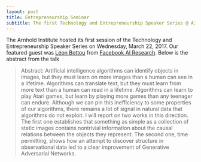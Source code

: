 ```yaml
---
layout: post
title: Entrepreneurship Seminar
subtitle: The first Technology and Entrepreneurship Speaker Series @ AIGH
---
```


The Arnhold Institute hosted its first session of the Technology and Entrepreneurship Speaker Series on Wednesday, March 22, 2017.  Our featured guest was [Léon Bottou](http://leon.bottou.org/) from [Facebook AI Research](https://research.fb.com/category/facebook-ai-research-fair/).  Below is the abstract from the talk

>Abstract: Artificial intelligence algorithms can identify objects in images, but they must learn on more images than a human can see in a lifetime. Algorithms can translate text, but they must learn from more text than a human can read in a lifetime. Algorithms can learn to play Atari games, but learn by playing more games than any teenager can endure. Although we can pin this inefficiency to some properties of our algorithms, there remains a lot of signal in natural data that algorithms do not exploit. I will report on two works in this direction. The first one establishes that something as simple as a collection of static images contains nontrivial information about the causal relations between the objects they represent. The second one, time permitting, shows how an attempt to discover structure in observational data led to a clear improvement of Generative Adversarial Networks.